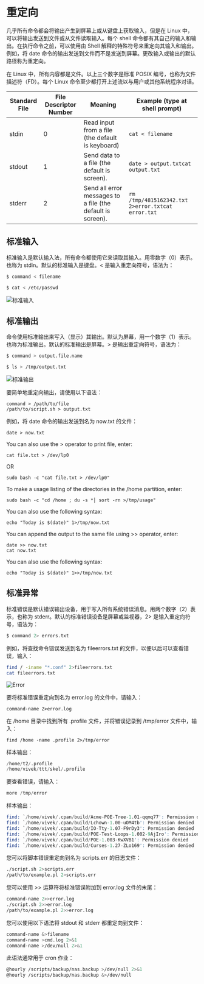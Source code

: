 # 重定向

几乎所有命令都会将输出产生到屏幕上或从键盘上获取输入，但是在 Linux 中，可以将输出发送到文件或从文件读取输入。每个 shell 命令都有其自己的输入和输出。在执行命令之前，可以使用由 Shell 解释的特殊符号来重定向其输入和输出。例如，将 date 命令的输出发送到文件而不是发送到屏幕。更改输入或输出的默认路径称为重定向。

在 Linux 中，所有内容都是文件。以上三个数字是标准 POSIX 编号，也称为文件描述符（FD）。每个 Linux 命令至少都打开上述流以与用户或其他系统程序对话。

| Standard File | File Descriptor Number | Meaning                                                    | Example (type at shell prompt)                    |
| ------------- | ---------------------- | ---------------------------------------------------------- | ------------------------------------------------- |
| stdin         | 0                      | Read input from a file (the default is keyboard)           | `cat < filename`                                  |
| stdout        | 1                      | Send data to a file (the default is screen).               | `date > output.txtcat output.txt`                 |
| stderr        | 2                      | Send all error messages to a file (the default is screen). | `rm /tmp/4815162342.txt 2>error.txtcat error.txt` |

## 标准输入

标准输入是默认输入法，所有命令都使用它来读取其输入。用零数字（0）表示。也称为 stdin。默认的标准输入是键盘。< 是输入重定向符号，语法为：

```sh
$ command < filename

$ cat < /etc/passwd
```

![标准输入](https://s1.ax1x.com/2020/06/16/NFHI56.png)

## 标准输出

命令使用标准输出来写入（显示）其输出。默认为屏幕，用一个数字（1）表示。也称为标准输出。默认的标准输出是屏幕。> 是输出重定向符号，语法为：

```sh
$ command > output.file.name

$ ls > /tmp/output.txt
```

![标准输出](https://s1.ax1x.com/2020/06/16/NFqG6g.png)

要简单地重定向输出，请使用以下语法：

```
command > /path/to/file
/path/to/script.sh > output.txt
```

例如，将 date 命令的输出发送到名为 now.txt 的文件：

```
date > now.txt
```

You can also use the > operator to print file, enter:

```
cat file.txt > /dev/lp0
```

OR

```
sudo bash -c "cat file.txt > /dev/lp0"
```

To make a usage listing of the directories in the /home partition, enter:

```
sudo bash -c "cd /home ; du -s *│ sort -rn >/tmp/usage"
```

You can also use the following syntax:

```
echo "Today is $(date)" 1>/tmp/now.txt
```

You can append the output to the same file using >> operator, enter:

```
date >> now.txt
cat now.txt
```

You can also use the following syntax:

```
echo "Today is $(date)" 1>>/tmp/now.txt
```

## 标准异常

标准错误是默认错误输出设备，用于写入所有系统错误消息。用两个数字（2）表示，也称为 stderr。默认的标准错误设备是屏幕或监视器，2> 是输入重定向符号，语法为：

```s
$ command 2> errors.txt
```

例如，将查找命令错误发送到名为 fileerrors.txt 的文件，以便以后可以查看错误，输入：

```sh
find / -iname "*.conf" 2>fileerrors.txt
cat fileerrors.txt
```

![Error](https://s1.ax1x.com/2020/06/16/Nkj2X8.png)

要将标准错误重定向到名为 error.log 的文件中，请输入：

```
command-name 2>error.log
```

在 /home 目录中找到所有 .profile 文件，并将错误记录到 /tmp/error 文件中，输入：

```
find /home -name .profile 2>/tmp/error
```

样本输出：

```s
/home/t2/.profile
/home/vivek/ttt/skel/.profile
```

要查看错误，请输入：

```s
more /tmp/error
```

样本输出：

```s
find: `/home/vivek/.cpan/build/Acme-POE-Tree-1.01-qqmq77': Permission denied
find: `/home/vivek/.cpan/build/Lchown-1.00-uOM4tb': Permission denied
find: `/home/vivek/.cpan/build/IO-Tty-1.07-F9rDy3': Permission denied
find: `/home/vivek/.cpan/build/POE-Test-Loops-1.002-9AjIro': Permission denied
find: `/home/vivek/.cpan/build/POE-1.003-KwXVB1': Permission denied
find: `/home/vivek/.cpan/build/Curses-1.27-ZLo169': Permission denied
```

您可以将脚本错误重定向到名为 scripts.err 的日志文件：

```sh
./script.sh 2>scripts.err
/path/to/example.pl 2>scripts.err
```

您可以使用 >> 运算符将标准错误附加到 error.log 文件的末尾：

```sh
command-name 2>>error.log
./script.sh 2>>error.log
/path/to/example.pl 2>>error.log
```

您可以使用以下语法将 stdout 和 stderr 都重定向到文件：

```sh
command-name &>filename
command-name >cmd.log 2>&1
command-name >/dev/null 2>&1
```

此语法通常用于 cron 作业：

```sh
@hourly /scripts/backup/nas.backup >/dev/null 2>&1
@hourly /scripts/backup/nas.backup &>/dev/null
```
